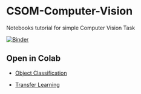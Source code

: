 # CSOM-Computer-Vision
Notebooks tutorial for simple Computer Vision Task

[![Binder](https://mybinder.org/badge_logo.svg)](https://mybinder.org/v2/gh/prateethvnayak/CSOM-Computer-Vision/master)
## Open in Colab
- [Object Classification](https://colab.research.google.com/github/prateethvnayak/CSOM-Computer-Vision/blob/master/Object%20Classification.ipynb#scrollTo=edav-XKWzIhx)

- [Transfer Learning]()

